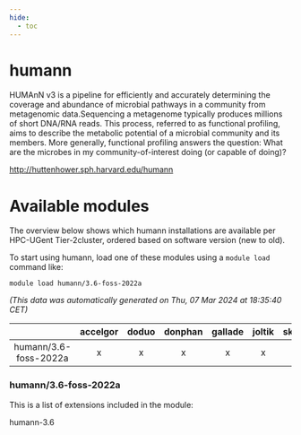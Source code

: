 ```yaml
---
hide:
  - toc
---
```


humann
======


HUMAnN v3 is a pipeline for efficiently and accurately determining the coverage and abundance of microbial pathways in a community from metagenomic data.Sequencing a metagenome typically produces millions of short DNA/RNA reads. This process, referred to as functional profiling, aims to describe the metabolic potential of a microbial community and its members. More generally, functional profiling answers the question: What are the microbes in my community-of-interest doing (or capable of doing)?

http://huttenhower.sph.harvard.edu/humann
# Available modules


The overview below shows which humann installations are available per HPC-UGent Tier-2cluster, ordered based on software version (new to old).

To start using humann, load one of these modules using a `module load` command like:

```shell
module load humann/3.6-foss-2022a
```

*(This data was automatically generated on Thu, 07 Mar 2024 at 18:35:40 CET)*  

| |accelgor|doduo|donphan|gallade|joltik|skitty|
| :---: | :---: | :---: | :---: | :---: | :---: | :---: |
|humann/3.6-foss-2022a|x|x|x|x|x|x|


### humann/3.6-foss-2022a

This is a list of extensions included in the module:

humann-3.6
